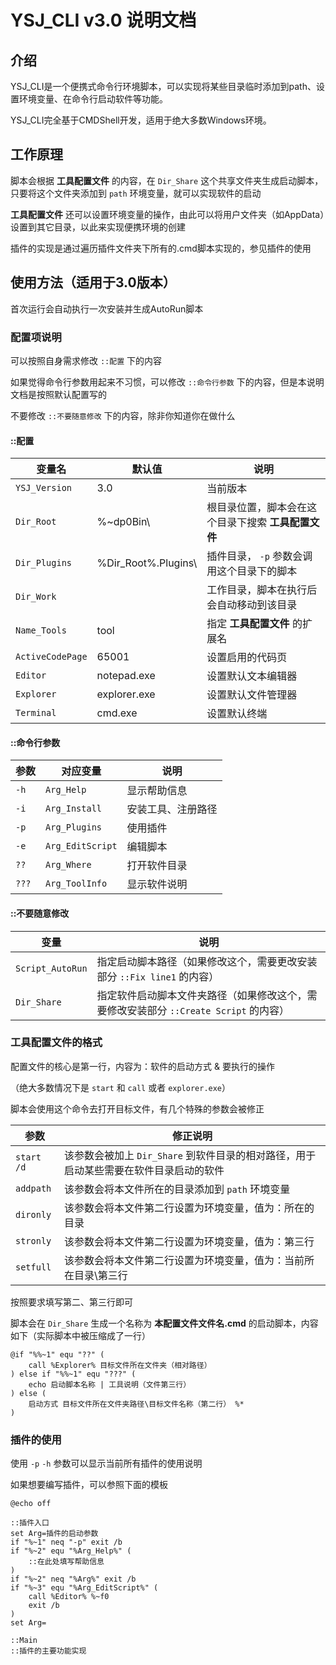 # YSJ_CLI v3.0 说明文档

## 介绍

YSJ_CLI是一个便携式命令行环境脚本，可以实现将某些目录临时添加到path、设置环境变量、在命令行启动软件等功能。

YSJ_CLI完全基于CMDShell开发，适用于绝大多数Windows环境。

## 工作原理

脚本会根据 **工具配置文件** 的内容，在 `Dir_Share` 这个共享文件夹生成启动脚本，只要将这个文件夹添加到 `path` 环境变量，就可以实现软件的启动

 **工具配置文件** 还可以设置环境变量的操作，由此可以将用户文件夹（如AppData）设置到其它目录，以此来实现便携环境的创建

插件的实现是通过遍历插件文件夹下所有的.cmd脚本实现的，参见插件的使用

## 使用方法（适用于3.0版本）

首次运行会自动执行一次安装并生成AutoRun脚本

### 配置项说明

可以按照自身需求修改 `::配置` 下的内容

如果觉得命令行参数用起来不习惯，可以修改 `::命令行参数` 下的内容，但是本说明文档是按照默认配置写的

不要修改 `::不要随意修改` 下的内容，除非你知道你在做什么

#### ::配置

| 变量名 | 默认值 | 说明 |
| - | - | - |
| `YSJ_Version` | 3.0 | 当前版本 |
| `Dir_Root` | %~dp0Bin\ | 根目录位置，脚本会在这个目录下搜索 **工具配置文件** |
| `Dir_Plugins` | %Dir_Root%.Plugins\ | 插件目录， `-p` 参数会调用这个目录下的脚本 |
| `Dir_Work` | | 工作目录，脚本在执行后会自动移动到该目录 |
| `Name_Tools` | tool | 指定 **工具配置文件** 的扩展名 |
| `ActiveCodePage` | 65001 | 设置启用的代码页 |
| `Editor` | notepad.exe | 设置默认文本编辑器 |
| `Explorer` | explorer.exe | 设置默认文件管理器 |
| `Terminal` | cmd.exe | 设置默认终端 |

#### ::命令行参数

| 参数 | 对应变量 | 说明 |
| - | - | - |
| `-h` | `Arg_Help` | 显示帮助信息 |
| `-i` | `Arg_Install` | 安装工具、注册路径 |
| `-p` | `Arg_Plugins` | 使用插件 |
| `-e` | `Arg_EditScript` | 编辑脚本 |
| `??` | `Arg_Where` | 打开软件目录 |
| `???` | `Arg_ToolInfo` | 显示软件说明 |

#### ::不要随意修改

| 变量 | 说明 |
| - | - |
| `Script_AutoRun` | 指定启动脚本路径（如果修改这个，需要更改安装部分 `::Fix line1` 的内容） |
| `Dir_Share` | 指定软件启动脚本文件夹路径（如果修改这个，需要修改安装部分 `::Create Script` 的内容） |

### 工具配置文件的格式

配置文件的核心是第一行，内容为：软件的启动方式 & 要执行的操作

（绝大多数情况下是 `start` 和 `call` 或者 `explorer.exe`）

脚本会使用这个命令去打开目标文件，有几个特殊的参数会被修正

| 参数 | 修正说明 |
| - | - |
| `start /d` | 该参数会被加上 `Dir_Share` 到软件目录的相对路径，用于启动某些需要在软件目录启动的软件 |
| `addpath` | 该参数会将本文件所在的目录添加到 `path` 环境变量 |
| `dironly` | 该参数会将本文件第二行设置为环境变量，值为：所在的目录 |
| `stronly` | 该参数会将本文件第二行设置为环境变量，值为：第三行 |
| `setfull` | 该参数会将本文件第二行设置为环境变量，值为：当前所在目录\第三行 |

按照要求填写第二、第三行即可

脚本会在 `Dir_Share` 生成一个名称为 **本配置文件文件名.cmd** 的启动脚本，内容如下（实际脚本中被压缩成了一行）

```CMD
@if "%%~1" equ "??" (
	call %Explorer% 目标文件所在文件夹（相对路径）
) else if "%%~1" equ "???" (
	echo 启动脚本名称 | 工具说明（文件第三行）
) else (
	启动方式 目标文件所在文件夹路径\目标文件名称（第二行） %*
)
```

### 插件的使用

使用 `-p` `-h` 参数可以显示当前所有插件的使用说明

如果想要编写插件，可以参照下面的模板

```CMD
@echo off

::插件入口 
set Arg=插件的启动参数 
if "%~1" neq "-p" exit /b
if "%~2" equ "%Arg_Help%" (
	::在此处填写帮助信息 
)
if "%~2" neq "%Arg%" exit /b
if "%~3" equ "%Arg_EditScript%" (
    call %Editor% %~f0
    exit /b
)
set Arg=

::Main
::插件的主要功能实现 
```
